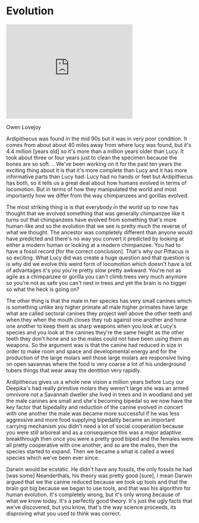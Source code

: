 # Evolution

<iframe width="340" height="254" src="https://www.youtube.com/embed/RzWNh9ZpOCw" frameborder="0" allow="accelerometer; autoplay; encrypted-media; gyroscope; picture-in-picture" allowfullscreen></iframe>

Owen Lovejoy

Ardipithecus was found in the mid 90s but it was in very poor
condition. It comes from about about 40 miles away from where lucy was
found, but it's 4.4 million [years old] so it's more than a million
years older than Lucy. It took about three or four years just to clean
the specimen because the bones are so soft. .. We've been working on
it for the past ten years the exciting thing about it is that it's
more complete than Lucy and it has more informative parts than Lucy
had. Lucy had no hands or feet but Ardipithecus has both, so it tells
us a great deal about how humans evolved in terms of locomotion. But
in terms of how they manipulated the world and most importantly how we
differ from the way chimpanzees and gorillas evolved.

The most striking thing is is that everybody in the world up to now
has thought that we evolved something that was generally chimpanzee
like it turns out that chimpanzees have evolved from something that's
more human-like and so the evolution that we see is pretty much the
reverse of what we thought. The ancestor was completely different than
anyone would have predicted and there's no way you convert it
predicted by looking at either a modern human or looking at a modern
chimpanzee. You had to have a fossil record [for the correct
conclusion]. That's why our Pittacus is so exciting. What Lucy did was
create a huge question and that question is is why did we evolve this
weird form of locomotion which doesn't have a lot of advantages it's
you you're pretty slow pretty awkward.  You're not as agile as a
chimpanzee or gorilla you can't climb trees very much anymore so
you're not as safe you can't nest in trees and yet the brain is no
bigger so what the heck is going on?

The other thing is that the male in her species has very small canines
which is something unlike any higher primate all male higher primates
have large what are called sectoral canines they project well above
the other teeth and when they when the mouth closes they rub against
one another and hone one another to keep them as sharp weapons when
you look at Lucy's species and you look at the canines they're the
same height as the other teeth they don't hone and so the males could
not have been using them as weapons. So the argument was is that the
canine had reduced in size in order to make room and space and
developmental energy and for the production of the large molars well
those large molars are responsive living on open savannas where the
food is very coarse a lot of his underground tubers things that wear
away the dentition very rapidly.

Ardipithecus gives us a whole new vision a million years before Lucy
our Deepika's had really primitive molars they weren't large she was
an armed omnivore not a Savannah dweller she lived in trees and in
woodland and yet the male canines are small and she's becoming bipedal
so we now have the key factor that bipedality and reduction of the
canine evolved in concert with one another the male was became more
successful if he was less aggressive and more food supplying
bipedality became an important carrying mechanism you didn't need a
lot of social cooperation because you were still arboreal and as a
consequence this was a major adaptive breakthrough then once you were
a pretty good biped and the females were all pretty cooperative with
one another, and so are the males, then the species started to
expand. Then we became a what is called a weed species which we've
been ever since.

Darwin would be ecstatic. He didn't have any fossils, the only fossils
he had [was some] Neanderthals, his theory was pretty good [sure], I
mean Darwin argued that we the canine reduced because we took up tools
and that the brain got big because we began to use tools, and that was
his algorithm for human evolution. It's completely wrong, but it's
only wrong because of what we know today. It's a perfectly good
theory.  It's just the ugly facts that we've discovered, but you know,
that's the way science proceeds, its disproving what you used to think
was correct.










